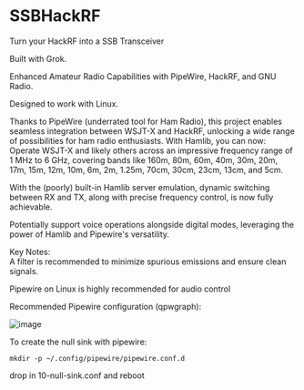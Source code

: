 # SSBHackRF
Turn your HackRF into a SSB Transceiver

Built with Grok.

Enhanced Amateur Radio Capabilities with PipeWire, HackRF, and GNU Radio.

Designed to work with Linux.

Thanks to PipeWire (underrated tool for Ham Radio), this project enables seamless integration between WSJT-X and HackRF, unlocking a wide range of possibilities for ham radio enthusiasts. With Hamlib, you can now:  
Operate WSJT-X and likely others across an impressive frequency range of 1 MHz to 6 GHz, covering bands like 160m, 80m, 60m, 40m, 30m, 20m, 17m, 15m, 12m, 10m, 6m, 2m, 1.25m, 70cm, 30cm, 23cm, 13cm, and 5cm.


With the (poorly) built-in Hamlib server emulation, dynamic switching between RX and TX, along with precise frequency control, is now fully achievable.

Potentially support voice operations alongside digital modes, leveraging the power of Hamlib and Pipewire's versatility.

Key Notes:  
A filter is recommended to minimize spurious emissions and ensure clean signals.

Pipewire on Linux is highly recommended for audio control

Recommended Pipewire configuration (qpwgraph):

![image](https://github.com/user-attachments/assets/9d698a78-4a2e-494e-9633-3647bd068e0b)

To create the null sink with pipewire:

```mkdir -p ~/.config/pipewire/pipewire.conf.d```

drop in 10-null-sink.conf and reboot




